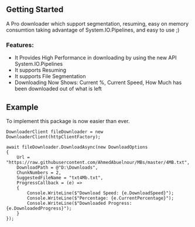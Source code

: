 ## Getting Started 

A Pro downloader which support segmentation, resuming, easy on memory consumtion taking advantage of System.IO.Pipelines, and easy to use ;)

### Features: 

* It Provides High Performance in downloading by using the new API System.IO.Pipelines
* It supports Resuming
* It supports File Segmentation
* Downloading Now Shows: Current %, Current Speed, How Much has been downloaded out of what is left

## Example

To implement this package is now easier than ever.

```
DownloaderClient fileDownloader = new DownloaderClient(httpClientFactory);

await fileDownloader.DownloadAsync(new DownloadOptions
{
    Url = "https://raw.githubusercontent.com/AhmedAbuelnour/MBs/master/4MB.txt",
    DownloadPath = @"D:\Downloads",
    ChunkNumbers = 2,
    SuggestedFileName = "txt4Mb.txt",
    ProgressCallback = (e) =>
    {
        Console.WriteLine($"Download Speed: {e.DownloadSpeed}");
        Console.WriteLine($"Percentage: {e.CurrentPercentage}");
        Console.WriteLine($"Downloaded Progress: {e.DownloadedProgress}");
    }
});


```
